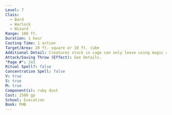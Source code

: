 ```yaml
---
Level: 7
Class:
  - Bard
  - Warlock
  - Wizard
Range: 100 ft.
Duration: 1 hour
Casting Time: 1 action
Target/Area: 20 ft. square or 10 ft. cube
Additional Detail: Creatures stuck in cage can only leave using magic after CHA save.
Attack/Saving Throw (Effect): See Details.
"Page #": 243
Ritual Spell?: false
Concentration Spell: false
V: true
S: true
M: true
Component(s): ruby dust
Cost: 1500 gp
School: Evocation
Book: PHB
---
```

